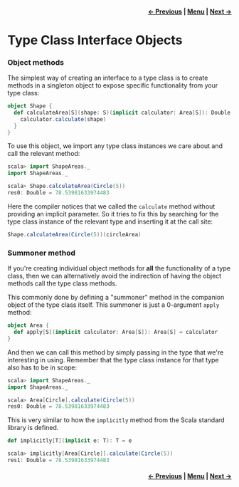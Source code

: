 <h4 align="right">
    <a href="lesson2_2_instances.md">← Previous</a> |
    <a href="lesson2.md">Menu</a> |
    <a href="lesson2_3_2_interface_syntax.md">Next →</a>
</h4>

<h1>Type Class Interface Objects</h1>

<h3>Object methods</h3>

The simplest way of creating an interface to a type class is to create methods in a singleton object to expose specific 
functionality from your type class:

```scala
object Shape {
  def calculateArea[S](shape: S)(implicit calculator: Area[S]): Double = {
    calculator.calculate(shape)
  }
}
```

To use this object, we import any type class instances we care about and call the relevant method:

```scala
scala> import ShapeAreas._
import ShapeAreas._

scala> Shape.calculateArea(Circle(5))
res0: Double = 78.53981633974483
```

Here the compiler notices that we called the `calculate` method without providing an implicit parameter. So it tries to 
fix this by searching for the type class instance of the relevant type and inserting it at the call site:

```scala
Shape.calculateArea(Circle(5))(circleArea)
```

<h3>Summoner method</h3>

If you're creating individual object methods for **all** the functionality of a type class, then we can alternatively 
avoid the indirection of having the object methods call the type class methods.

This commonly done by defining a "summoner" method in the companion object of the type class itself. This summoner is 
just a 0-argument `apply` method:

```scala
object Area {
  def apply[S](implicit calculator: Area[S]): Area[S] = calculator
}
```

And then we can call this method by simply passing in the type that we're interesting in using. Remember that the type
class instance for that type also has to be in scope:

```scala
scala> import ShapeAreas._
import ShapeAreas._

scala> Area[Circle].calculate(Circle(5))
res0: Double = 78.53981633974483
```

This is very similar to how the `implicitly` method from the Scala standard library is defined.

```scala
def implicitly[T](implicit e: T): T = e
```

```scala
scala> implicitly[Area[Circle]].calculate(Circle(5))
res1: Double = 78.53981633974483
```

<h4 align="right">
    <a href="lesson2_2_instances.md">← Previous</a> |
    <a href="lesson2.md">Menu</a> |
    <a href="lesson2_3_2_interface_syntax.md">Next →</a>
</h4>